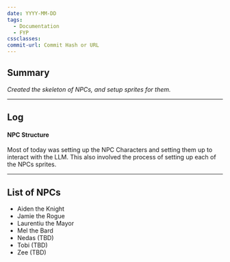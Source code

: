 ```yaml
---
date: YYYY-MM-DD
tags:
  - Documentation
  - FYP
cssclasses: 
commit-url: Commit Hash or URL
---
```

## Summary  
*Created the skeleton of NPCs, and setup sprites for them.*

---
## Log
#### NPC Structure
Most of today was setting up the NPC Characters and setting them up to interact with the LLM. This also involved the process of setting up each of the NPCs sprites.

---
## List of NPCs
- Aiden the Knight
- Jamie the Rogue
- Laurentiu the Mayor
- Mel the Bard
- Nedas (TBD)
- Tobi (TBD)
- Zee (TBD)